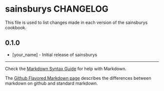 sainsburys CHANGELOG
====================

This file is used to list changes made in each version of the sainsburys cookbook.

0.1.0
-----
- [your_name] - Initial release of sainsburys

- - -
Check the [Markdown Syntax Guide](http://daringfireball.net/projects/markdown/syntax) for help with Markdown.

The [Github Flavored Markdown page](http://github.github.com/github-flavored-markdown/) describes the differences between markdown on github and standard markdown.
